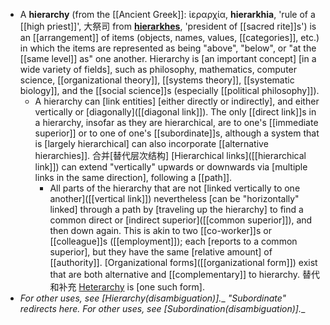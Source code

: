 - A **hierarchy** (from the [[Ancient Greek]]: ἱεραρχία, __hierarkhia__, 'rule of a [[high priest]]', 大祭司 from __[hierarkhes](https://en.wikipedia.org/wiki/Ordinary_(officer))__, 'president of [[sacred rite]]s')  is an [[arrangement]] of items (objects, names, values, [[categories]], etc.) in which the items are represented as being "above", "below", or "at the [[same level]] as" one another. Hierarchy is [an important concept] [in a wide variety of fields], such as philosophy, mathematics, computer science, [[organizational theory]], [[systems theory]], [[systematic biology]], and the [[social science]]s (especially [[political philosophy]]).
    - A hierarchy can [link entities] [either directly or indirectly], and either vertically or [diagonally]([[diagonal link]]). The only [[direct link]]s in a hierarchy, insofar as they are hierarchical, are to one's [[immediate superior]] or to one of one's [[subordinate]]s, although a system that is [largely hierarchical] can also incorporate [[alternative hierarchies]]. 合并[替代层次结构] [Hierarchical links]([[hierarchical link]]) can extend "vertically" upwards or downwards via [multiple links in the same direction], following a [[path]]. 
        - All parts of the hierarchy that are not [linked vertically to one another]([[vertical link]]) nevertheless [can be "horizontally" linked] through a path by [traveling up the hierarchy] to find a common direct or [indirect superior]([[common superior]]), and then down again. This is akin to two [[co-worker]]s or [[colleague]]s ([[employment]]); each [reports to a common superior], but they have the same [relative amount] of [[authority]]. [Organizational forms]([[organizational form]]) exist that are both alternative and [[complementary]] to hierarchy. 替代和补充 [Heterarchy]([[heterarchy]]) is [one such form].
- __For other uses, see __[Hierarchy_(disambiguation)]__.__
    __"Subordinate" redirects here. For other uses, see __[Subordination_(disambiguation)]__.__
